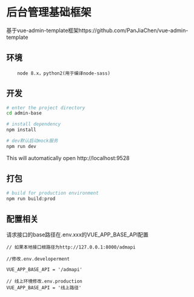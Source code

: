 # 后台管理基础框架

基于vue-admin-template框架https://github.com/PanJiaChen/vue-admin-template
## 环境
```
    node 8.x，python2(用于编译node-sass)
```

## 开发

```bash
# enter the project directory
cd admin-base

# install dependency
npm install

# dev默认启动mock服务
npm run dev
```

This will automatically open http://localhost:9528

## 打包

```bash
# build for production environment
npm run build:prod
```

## 配置相关

请求接口的base路径在.env.xxx的VUE_APP_BASE_API配置

```
// 如果本地接口根路径为http://127.0.0.1:8000/admapi

//修改.env.developerment

VUE_APP_BASE_API = '/admapi'

// 线上环境修改.env.production
VUE_APP_BASE_API = '线上路径'
```

